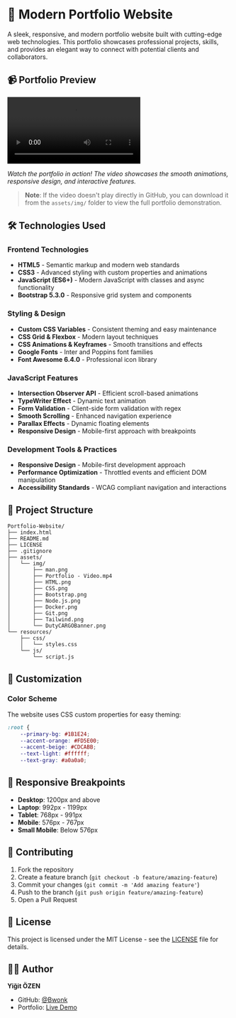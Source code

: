 # 🚀 Modern Portfolio Website

A sleek, responsive, and modern portfolio website built with cutting-edge web technologies. This portfolio showcases professional projects, skills, and provides an elegant way to connect with potential clients and collaborators.

## 📹 Portfolio Preview

![Portfolio Demo](assets/img/Portfolio%20-%20Video.mp4)

*Watch the portfolio in action! The video showcases the smooth animations, responsive design, and interactive features.*

> **Note**: If the video doesn't play directly in GitHub, you can download it from the `assets/img/` folder to view the full portfolio demonstration.

## 🛠️ Technologies Used

### Frontend Technologies
- **HTML5** - Semantic markup and modern web standards
- **CSS3** - Advanced styling with custom properties and animations
- **JavaScript (ES6+)** - Modern JavaScript with classes and async functionality
- **Bootstrap 5.3.0** - Responsive grid system and components

### Styling & Design
- **Custom CSS Variables** - Consistent theming and easy maintenance
- **CSS Grid & Flexbox** - Modern layout techniques
- **CSS Animations & Keyframes** - Smooth transitions and effects
- **Google Fonts** - Inter and Poppins font families
- **Font Awesome 6.4.0** - Professional icon library

### JavaScript Features
- **Intersection Observer API** - Efficient scroll-based animations
- **TypeWriter Effect** - Dynamic text animation
- **Form Validation** - Client-side form validation with regex
- **Smooth Scrolling** - Enhanced navigation experience
- **Parallax Effects** - Dynamic floating elements
- **Responsive Design** - Mobile-first approach with breakpoints

### Development Tools & Practices
- **Responsive Design** - Mobile-first development approach
- **Performance Optimization** - Throttled events and efficient DOM manipulation
- **Accessibility Standards** - WCAG compliant navigation and interactions

## 📁 Project Structure

```
Portfolio-Website/
├── index.html             
├── README.md             
├── LICENSE               
├── .gitignore            
├── assets/              
│   └── img/             
│       ├── man.png      
│       ├── Portfolio - Video.mp4  
│       ├── HTML.png    
│       ├── CSS.png
│       ├── Bootstrap.png
│       ├── Node.js.png
│       ├── Docker.png
│       ├── Git.png
│       ├── Tailwind.png
│       └── DutyCARGOBanner.png
└── resources/          
    ├── css/
    │   └── styles.css  
    └── js/
        └── script.js    
```

## 🎨 Customization

### Color Scheme
The website uses CSS custom properties for easy theming:

```css
:root {
    --primary-bg: #1B1E24;     
    --accent-orange: #FD5E00;    
    --accent-beige: #CDCABB;    
    --text-light: #ffffff;       
    --text-gray: #a0a0a0;        
```

## 📱 Responsive Breakpoints

- **Desktop**: 1200px and above
- **Laptop**: 992px - 1199px
- **Tablet**: 768px - 991px
- **Mobile**: 576px - 767px
- **Small Mobile**: Below 576px

## 🤝 Contributing

1. Fork the repository
2. Create a feature branch (`git checkout -b feature/amazing-feature`)
3. Commit your changes (`git commit -m 'Add amazing feature'`)
4. Push to the branch (`git push origin feature/amazing-feature`)
5. Open a Pull Request

## 📄 License

This project is licensed under the MIT License - see the [LICENSE](LICENSE) file for details.

## 👨‍💻 Author

**Yiğit ÖZEN**
- GitHub: [@Bwonk](https://github.com/Bwonk)
- Portfolio: [Live Demo](https://s3.eu-north-1.amazonaws.com/cv.yigitozen.com/index.html)
